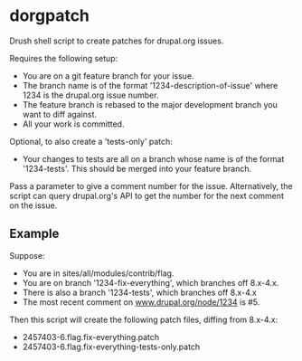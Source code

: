 # dorgpatch
Drush shell script to create patches for drupal.org issues.

Requires the following setup:

 - You are on a git feature branch for your issue.
 - The branch name is of the format '1234-description-of-issue' where 1234
   is the drupal.org issue number.
 - The feature branch is rebased to the major development branch you want to
   diff against.
 - All your work is committed.

Optional, to also create a 'tests-only' patch:
 - Your changes to tests are all on a branch whose name is of the format
   '1234-tests'. This should be merged into your feature branch.

Pass a parameter to give a comment number for the issue. Alternatively, the
script can query drupal.org's API to get the number for the next comment on
the issue.

## Example

Suppose:
  - You are in sites/all/modules/contrib/flag.
  - You are on branch '1234-fix-everything', which branches off 8.x-4.x.
  - There is also a branch '1234-tests', which branches off 8.x-4.x
  - The most recent comment on www.drupal.org/node/1234 is #5.

Then this script will create the following patch files, diffing from 8.x-4.x:
  - 2457403-6.flag.fix-everything.patch
  - 2457403-6.flag.fix-everything-tests-only.patch
